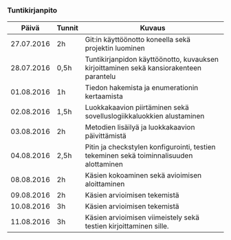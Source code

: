 ### Tuntikirjanpito
Päivä | Tunnit | Kuvaus
--------------- | ----- | ------
27.07.2016 | 2h | Git:in käyttöönotto koneella sekä projektin luominen
28.07.2016 |  0,5h  | Tuntikirjanpidon käyttöönotto, kuvauksen kirjoittaminen sekä kansiorakenteen parantelu
01.08.2016 |  1h  |  Tiedon hakemista ja enumerationin kertaamista
02.08.2016 |  1,5h  | Luokkakaavion piirtäminen sekä sovelluslogiikkaluokkien alustaminen
03.08.2016| 2h | Metodien lisäilyä ja luokkakaavion päivittämistä
04.08.2016| 2,5h | Pitin ja checkstylen konfigurointi, testien tekeminen sekä toiminnalisuuden alottaminen
08.08.2016|2h| Käsien kokoaminen sekä avioimisen aloittaminen
09.08.2016|2h| Käsien arvioimisen tekemistä
10.08.2016|3h| Käsien arvioimisen tekemistä
11.08.2016|3h| Käsien arvioimisen viimeistely sekä testien kirjoittaminen sille. 
